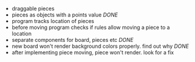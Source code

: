 - draggable pieces
- pieces as objects with a points value *DONE*
- program tracks location of pieces
- before moving program checks if rules allow moving a piece to a location
- separate components for board, pieces etc *DONE*
- new board won't render background colors properly. find out why *DONE*
- after implementing piece moving, piece won't render. look for a fix